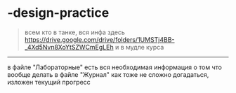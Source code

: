 # -design-practice
> всем кто в танке, вся инфа здесь https://drive.google.com/drive/folders/1UMSTj4BB-_4Xd5Nvn8XoYtSZWCmEgLEh
> и в мудле курса

---

в файле "Лабораторные" есть вся необходимая информация о том что вообще делать
в файле "Журнал" как тоже не сложно догадаться, изложен текущий прогресс 
